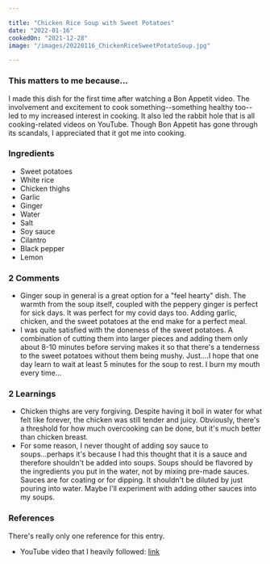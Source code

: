 ```yaml
---

title: "Chicken Rice Soup with Sweet Potatoes"
date: "2022-01-16"
cookedOn: "2021-12-28"
image: "/images/20220116_ChickenRiceSweetPotatoSoup.jpg"

---
```


### This matters to me because...
I made this dish for the first time after watching a Bon Appetit video. The involvement and excitement to cook something--something healthy too--led to my increased interest in cooking. It also led the rabbit hole that is all cooking-related videos on YouTube. Though Bon Appetit has gone through its scandals, I appreciated that it got me into cooking. 

### Ingredients
* Sweet potatoes
* White rice
* Chicken thighs
* Garlic
* Ginger
* Water
* Salt
* Soy sauce
* Cilantro
* Black pepper
* Lemon


### 2 Comments
* Ginger soup in general is a great option for a "feel hearty" dish. The warmth from the soup itself, coupled with the peppery ginger is perfect for sick days. It was perfect for my covid days too. Adding garlic, chicken, and the sweet potatoes at the end make for a perfect meal.
* I was quite satisfied with the doneness of the sweet potatoes. A combination of cutting them into larger pieces and adding them only about 8-10 minutes before serving makes it so that there's a tenderness to the sweet potatoes without them being mushy. Just....I hope that one day learn to wait at least 5 minutes for the soup to rest. I burn my mouth every time...

### 2 Learnings
* Chicken thighs are very forgiving. Despite having it boil in water for what felt like forever, the chicken was still tender and juicy. Obviously, there's a threshold for how much overcooking can be done, but it's much better than chicken breast. 
* For some reason, I never thought of adding soy sauce to soups...perhaps it's because I had this thought that it is a sauce and therefore shouldn't be added into soups. Soups should be flavored by the ingredients you put in the water, not by mixing pre-made sauces. Sauces are for coating or for dipping. It shouldn't be diluted by just pouring into water. Maybe I'll experiment with adding other sauces into my soups.
  

### References
There's really only one reference for this entry.

- YouTube video that I heavily followed: [link](https://www.youtube.com/watch?v=yj2j_K8c7XE) 
